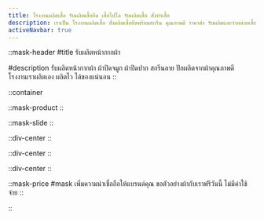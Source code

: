 ```yaml
---
title: โรงงานผลิตเสื้อ รับผลิตเสื้อยืด เสื้อโปโล รับผลิตเสื้อ สั่งทำเสื้อ
description: เราเป็น โรงงานผลิตเสื้อ สั่งผลิตเสื้อยืดพร้อมสกรีน คุณภาพดี ราคาส่ง รับผลิตและจำหน่ายเสื้อ พร้อมสกรีนโลโก้ ทำแบรนด์ตัวเอง
activeNavbar: true
---
```


::mask-header
#title
รับผลิตหน้ากากผ้า

#description
รับผลิตหน้ากากผ้า ผ้าปิดจมูก ผ้าปิดปาก
สกรีนลาย ปักผลิตจากผ้าคุณภาพดี<br>
โรงงานเราผลิตเอง ผลิตไว ได้ของแน่นอน
::

::container

::mask-product
::

::mask-slide
::

::div-center
<ProseImg src="/mask/price.png" alt="เรทราคาผ้าปิดจมูก" class="max-w-[700px]" />
::

::div-center
<ProseImg src="/mask/price_screen.jpg" alt="ราคาผ้าปิดจมูก ปลีก" class="max-w-[700px]" />
::

::div-center
<ProseImg src="/mask/price_single.jpg" alt="ราคาพิมพ์ผ้าปิดจมูก" class="max-w-[700px]" />
::

::mask-price
#mask
เพิ่มความน่าเชื่อถือให้แบรนด์คุณ ขอตัวอย่างผ้ากับเราฟรีวันนี้ ไม่มีค่าใช้จ่าย
::


::